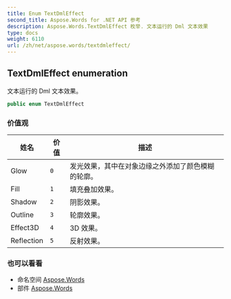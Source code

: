 ```yaml
---
title: Enum TextDmlEffect
second_title: Aspose.Words for .NET API 参考
description: Aspose.Words.TextDmlEffect 枚举. 文本运行的 Dml 文本效果
type: docs
weight: 6110
url: /zh/net/aspose.words/textdmleffect/
---
```

## TextDmlEffect enumeration

文本运行的 Dml 文本效果。

```csharp
public enum TextDmlEffect
```

### 价值观

| 姓名 | 价值 | 描述 |
| --- | --- | --- |
| Glow | `0` | 发光效果，其中在对象边缘之外添加了颜色模糊的轮廓。 |
| Fill | `1` | 填充叠加效果。 |
| Shadow | `2` | 阴影效果。 |
| Outline | `3` | 轮廓效果。 |
| Effect3D | `4` | 3D 效果。 |
| Reflection | `5` | 反射效果。 |

### 也可以看看

* 命名空间 [Aspose.Words](../../aspose.words/)
* 部件 [Aspose.Words](../../)


